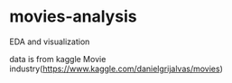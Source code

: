 # movies-analysis
EDA and  visualization

data is from kaggle Movie industry(https://www.kaggle.com/danielgrijalvas/movies)

